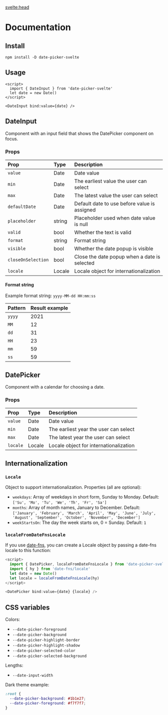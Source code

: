 <svelte:head>
  <title>Docs • Date Picker Svelte</title>
</svelte:head>

# Documentation

## Install
```
npm install -D date-picker-svelte
```

## Usage

```svelte
<script>
  import { DateInput } from 'date-picker-svelte'
  let date = new Date()
</script>

<DateInput bind:value={date} />
```

## DateInput

Component with an input field that shows the DatePicker component on focus.

### Props

| Prop                  | Type   | Description                                  |
|:----------------------|:-------|:---------------------------------------------|
| `value`               | Date   | Date value                                   |
| `min`                 | Date   | The earliest value the user can select       |
| `max`                 | Date   | The latest value the user can select         |
| `defaultDate`         | Date   | Default date to use before value is assigned |
| `placeholder`         | string | Placeholder used when date value is null     |
| `valid`               | bool   | Whether the text is valid                    |
| `format`              | string | Format string                                |
| `visible`             | bool   | Whether the date popup is visible            |
| `closeOnSelection`    | bool   | Close the date popup when a date is selected |
| `locale`              | Locale | Locale object for internationalization       |

#### Format string

Example format string: `yyyy-MM-dd HH:mm:ss`

| Pattern | Result example |
| :------ | :------------- |
| `yyyy`  | 2021           |
| `MM`    | 12             |
| `dd`    | 31             |
| `HH`    | 23             |
| `mm`    | 59             |
| `ss`    | 59             |

## DatePicker

Component with a calendar for choosing a date.

### Props

| Prop     | Type   | Description                            |
| :------- | :----- | :------------------------------------- |
| `value`  | Date   | Date value                             |
| `min`    | Date   | The earliest year the user can select  |
| `max`    | Date   | The latest year the user can select    |
| `locale` | Locale | Locale object for internationalization |

## Internationalization

### `Locale`

Object to support internationalization. Properties (all are optional):

- `weekdays`: Array of weekdays in short form, Sunday to Monday. Default: `['Su', 'Mo', 'Tu', 'We', 'Th', 'Fr', 'Sa']`
- `months`: Array of month names, January to December. Default: `['January', 'February', 'March', 'April', 'May', 'June', 'July', 'August', 'September', 'October', 'November', 'December']`
- `weekStartsOn`: The day the week starts on, 0 = Sunday. Default: `1`

### `localeFromDateFnsLocale`

If you use [date-fns](https://date-fns.org/), you can create a Locale object by passing a date-fns locale to this function:

```js
<script>
  import { DatePicker, localeFromDateFnsLocale } from 'date-picker-svelte'
  import { hy } from 'date-fns/locale'
  let date = new Date()
  let locale = localeFromDateFnsLocale(hy)
</script>

<DatePicker bind:value={date} {locale} />
```

## CSS variables

Colors:

- `--date-picker-foreground`
- `--date-picker-background`
- `--date-picker-highlight-border`
- `--date-picker-highlight-shadow`
- `--date-picker-selected-color`
- `--date-picker-selected-background`

Lengths:

- `--date-input-width`

Dark theme example:

```css
:root {
  --date-picker-background: #1b1e27;
  --date-picker-foreground: #f7f7f7;
}
```
